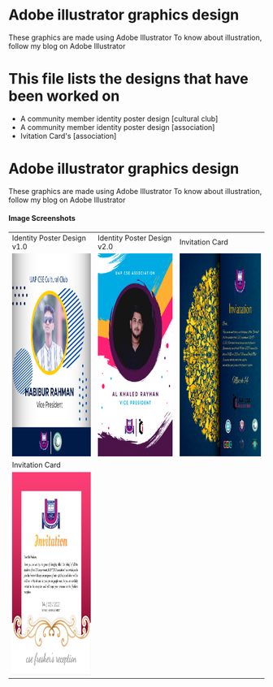 # Adobe illustrator graphics design
 These graphics are made using Adobe Illustrator  To know about illustration, follow my blog on Adobe Illustrator

# This file lists the designs that have been worked on

* A community member identity poster design [cultural club]
* A community member identity poster design [association]
* Ivitation Card's [association]


# Adobe illustrator graphics design
 These graphics are made using Adobe Illustrator  To know about illustration, follow my blog on Adobe Illustrator


#### Image Screenshots

<table>
  <tr>
    <td>Identity Poster Design v1.0</td>
    <td>Identity Poster Design v2.0</td>
    <td>Invitation Card</td>
  </tr>
    
  <tr>
    <td><img src="https://github.com/Rayhan1996/Adobe-illustrator-graphics-design/blob/main/cultural%20club%20poster/habibur%20rahman.png" width="400" height="400"></td>
    <td><img src="https://github.com/Rayhan1996/Adobe-illustrator-graphics-design/blob/main/UAP%20CSE%20ASSOCIATION%20POSTER/AL%20KHALED%20RAYHAN.png" width="400" height="400"></td>
    <td><img src="https://github.com/Rayhan1996/Adobe-illustrator-graphics-design/blob/main/Invitation%20Card%20Design/Invitation%20Card%20%5BFranky%20design%5D.png" width="420" height="400"</td>
  </tr>
     <tr>
    <td>Invitation Card</td>
  </tr>


  <tr>
    <td><img src="https://github.com/Rayhan1996/Adobe-illustrator-graphics-design/blob/main/Invitation%20Card%20Design/Invitation%20Card%20%5Bformal%20design%5D.png" width="320" height="400"</td>

  </tr>

 </table>
